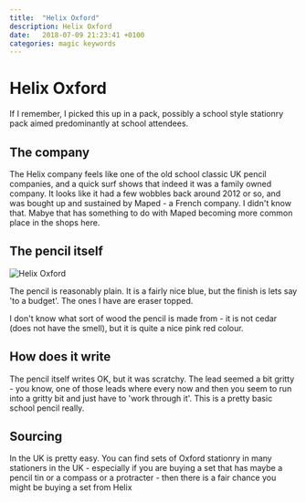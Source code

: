 ```yaml
---
title:  "Helix Oxford"
description: Helix Oxford
date:   2018-07-09 21:23:41 +0100
categories: magic keywords
---
```


# Helix Oxford

If I remember, I picked this up in a pack, possibly a school style stationry pack aimed predominantly at school attendees.

## The company

The Helix company feels like one of the old school classic UK pencil companies, and a quick surf shows that indeed it was a family owned company. It looks like it had a few wobbles back around 2012 or so, and was bought up and sustained by Maped - a French company. I didn't know that. Mabye that has something to do with Maped becoming more common place in the shops here.

## The pencil itself

![Helix Oxford]({{site.url}}/images/helix_oxford.jpg)

The pencil is reasonably plain. It is a fairly nice blue, but the finish is lets say 'to a budget'. The ones I have are eraser topped.

I don't know what sort of wood the pencil is made from - it is not cedar (does not have the smell), but it is quite a nice pink red colour.

## How does it write

The pencil itself writes OK, but it was scratchy. The lead seemed a bit gritty - you know, one of those leads where every now and then you seem to run into a gritty bit and just have to 'work through it'. This is a pretty basic school pencil really.

## Sourcing

In the UK is pretty easy. You can find sets of Oxford stationry in many stationers in the UK - especially if you are buying a set that has maybe a pencil tin or a compass or a protracter - then there is a fair chance you might be buying a set from Helix
